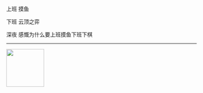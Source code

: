 上班 摸鱼

下班 云顶之弈

深夜 感慨为什么要上班摸鱼下班下棋

***

<img src="https://avatars.githubusercontent.com/u/30406289?v=4" width="100" />
  
